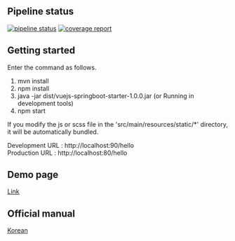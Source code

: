 ## Pipeline status

[![pipeline status](https://gitlab.com/alvin.h/vuejs-springboot-starter/badges/develop/pipeline.svg)](https://gitlab.com/alvin.h/vuejs-springboot-starter/commits/develop)
[![coverage report](https://gitlab.com/alvin.h/vuejs-springboot-starter/badges/develop/coverage.svg)](https://gitlab.com/alvin.h/vuejs-springboot-starter/commits/develop)


## Getting started

Enter the command as follows.

 1. mvn install
 2. npm install
 3. java -jar dist/vuejs-springboot-starter-1.0.0.jar (or Running in development tools)
 4. npm start
 
If you modify the js or scss file in the 'src/main/resources/static/*' directory, it will be automatically bundled.
 
Development URL : http://localhost:90/hello<br>
Production URL : http://localhost:80/hello
 
## Demo page

[Link](http://antop.org:51080/market)

## Official manual
 
[Korean](https://medium.com/@alvin.h/%EC%9B%B9%ED%8C%A9-%EC%8A%A4%ED%94%84%EB%A7%81%EB%B6%80%ED%8A%B8-%EA%B8%B0%EB%B0%98%EC%9D%98-%ED%94%84%EB%A1%A0%ED%8A%B8%EC%97%94%EB%93%9C-%EA%B0%9C%EB%B0%9C-%ED%99%98%EA%B2%BD-%EA%B5%AC%EC%B6%95%ED%95%98%EA%B8%B0-87cd758e1eae)
